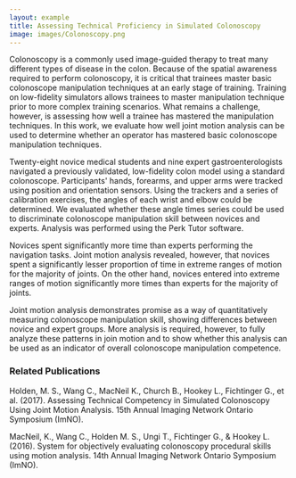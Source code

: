 ```yaml
---
layout: example
title: Assessing Technical Proficiency in Simulated Colonoscopy
image: images/Colonoscopy.png
---
```



Colonoscopy is a commonly used image-guided therapy to treat many different types of disease in the colon. Because of the spatial awareness required to perform colonoscopy, it is critical that trainees master basic colonoscope manipulation techniques at an early stage of training. Training on low-fidelity simulators allows trainees to master manipulation technique prior to more complex training scenarios. What remains a challenge, however, is assessing how well a trainee has mastered the manipulation techniques. In this work, we evaluate how well joint motion analysis can be used to determine whether an operator has mastered basic colonoscope manipulation techniques.

Twenty-eight novice medical students and nine expert gastroenterologists navigated a previously validated, low-fidelity colon model using a standard colonoscope. Participants' hands, forearms, and upper arms were tracked using position and orientation sensors. Using the trackers and a series of calibration exercises, the angles of each wrist and elbow could be determined. We evaluated whether these angle times series could be used to discriminate colonoscope manipulation skill between novices and experts. Analysis was performed using the Perk Tutor software.

Novices spent significantly more time than experts performing the navigation tasks. Joint motion analysis revealed, however, that novices spent a significantly lesser proportion of time in extreme ranges of motion for the majority of joints. On the other hand, novices entered into extreme ranges of motion significantly more times than experts for the majority of joints.

Joint motion analysis demonstrates promise as a way of quantitatively measuring colonoscope manipulation skill, showing differences between novice and expert groups. More analysis is required, however, to fully analyze these patterns in join motion and to show whether this analysis can be used as an indicator of overall colonoscope manipulation competence.


### Related Publications

Holden, M. S., Wang C., MacNeil K., Church B., Hookey L., Fichtinger G., et al. (2017).  Assessing Technical Competency in Simulated Colonoscopy Using Joint Motion Analysis. 15th Annual Imaging Network Ontario Symposium (ImNO).

MacNeil, K., Wang C., Holden M. S., Ungi T., Fichtinger G., & Hookey L. (2016).  System for objectively evaluating colonoscopy procedural skills using motion analysis. 14th Annual Imaging Network Ontario Symposium (ImNO).